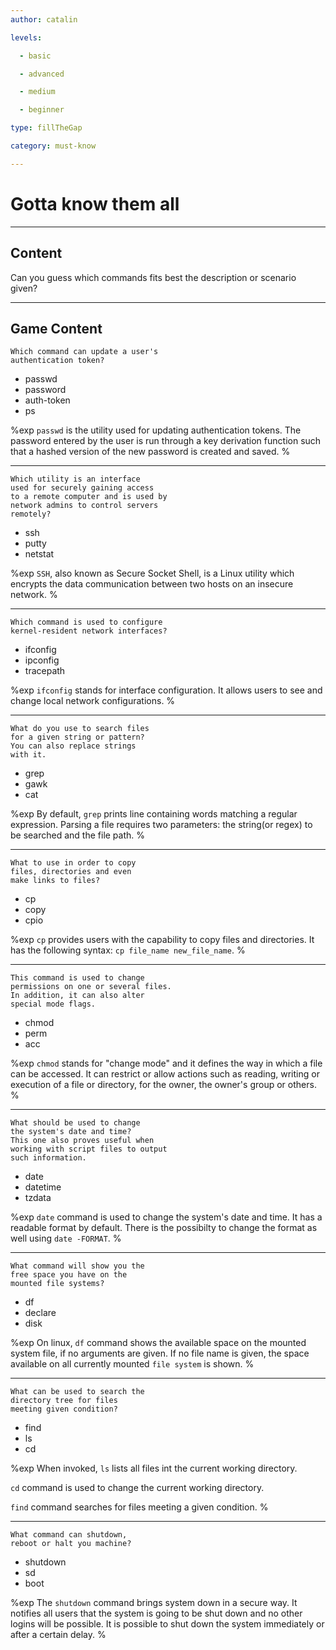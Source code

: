 ```yaml
---
author: catalin

levels:

  - basic

  - advanced

  - medium

  - beginner

type: fillTheGap

category: must-know

---
```


# Gotta know them all

---
## Content

Can you guess which commands fits best the description or scenario given?

---
## Game Content

```
Which command can update a user's
authentication token?
```

* passwd
* password
* auth-token
* ps

%exp
`passwd`  is the utility used for updating authentication tokens. The password entered by the user is run through a key derivation function such that a hashed version of the new password is created and saved.
%

---

```
Which utility is an interface
used for securely gaining access
to a remote computer and is used by
network admins to control servers
remotely?
```

* ssh
* putty
* netstat

%exp
`SSH`, also known as Secure Socket Shell, is a Linux utility which encrypts the data communication between two hosts on an insecure network.
%

---
```
Which command is used to configure
kernel-resident network interfaces?
```
* ifconfig
* ipconfig
* tracepath

%exp
`ifconfig` stands for interface configuration. It allows users to see and change local network configurations.
%

---
```
What do you use to search files
for a given string or pattern?
You can also replace strings
with it.
```
* grep
* gawk
* cat

%exp
By default, `grep` prints line containing words matching a regular expression. Parsing a file requires two parameters: the string(or regex) to be searched and the file path.
%

---
```
What to use in order to copy
files, directories and even
make links to files?
```
* cp
* copy
* cpio

%exp
`cp` provides users with the capability to copy files and directories. It has the following syntax: `cp file_name new_file_name`.
%

---
```
This command is used to change
permissions on one or several files.
In addition, it can also alter
special mode flags.
```
* chmod
* perm
* acc

%exp
`chmod`  stands for "change mode" and it defines the way in which a file can be accessed. It can restrict or allow actions such as reading, writing or execution of a file or directory, for the owner, the owner's group or others.
%

---
```
What should be used to change
the system's date and time?
This one also proves useful when
working with script files to output
such information.
```
* date
* datetime
* tzdata

%exp
`date` command is used to change the system's date and time. It has a readable format by default. There is the possibilty to change the format as well using `date -FORMAT`.
%

---
```
What command will show you the
free space you have on the
mounted file systems?
```
* df
* declare
* disk

%exp
On linux, `df` command shows the available space on the mounted system file, if no arguments are given. If no file name is given, the space available on all currently mounted `file system` is shown.
%

---
```
What can be used to search the
directory tree for files
meeting given condition?
```
* find
* ls
* cd

%exp
When invoked, `ls` lists all files int the current working directory.

`cd` command is used to change the current working directory.

`find` command searches for files meeting a given condition.
%

---
```
What command can shutdown,
reboot or halt you machine?
```
* shutdown
* sd
* boot

%exp
The `shutdown` command brings system down in a secure way. It notifies all users that the system is going to be shut down and no other logins will be possible. It is possible to shut down the system immediately or after a certain delay.
%
